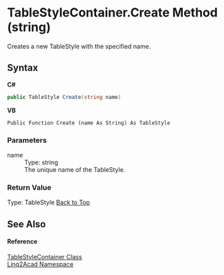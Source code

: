 # TableStyleContainer.Create Method (string)
 

Creates a new TableStyle with the specified name.

## Syntax

**C#**<br />
``` C#
public TableStyle Create(string name)
```

**VB**<br />
``` VB
Public Function Create (name As String) As TableStyle
```


### Parameters
<dl><dt>name</dt><dd>Type: string<br />The unique name of the TableStyle.</dd></dl>

### Return Value
Type: TableStyle
<a href="#TableStyleContainerCreate-Method-string">Back to Top</a>

## See Also


#### Reference
<a href="T_Linq2Acad_TableStyleContainer.md#TableStyleContainer-Class">TableStyleContainer Class</a><br /><a href="N_Linq2Acad.md#Linq2Acad-Namespace">Linq2Acad Namespace</a><br />
